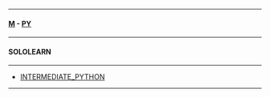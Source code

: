 
---

#### [M](https://github.com/ttltrk/TTT/blob/master/menu.md) - [PY](https://github.com/ttltrk/TTT/blob/master/PY/PY.md)

---

#### SOLOLEARN

---

* [INTERMEDIATE_PYTHON](https://github.com/ttltrk/TTT/blob/master/PY/SOLOLEARN/INTERMEDIATE_PYTHON/INTERMEDIATE_PYTHON.md)

---
